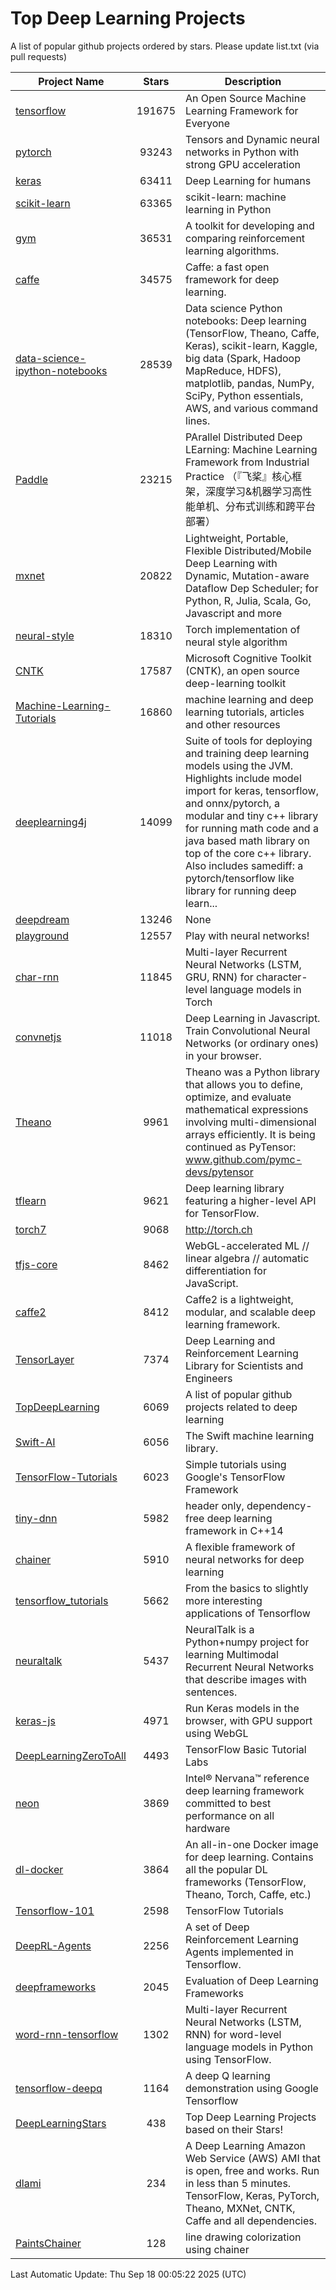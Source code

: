 # Top Deep Learning Projects
A list of popular github projects ordered by stars.
Please update list.txt (via pull requests)

|Project Name| Stars | Description |
| ---------- |:-----:| ----------- |
| [tensorflow](https://github.com/tensorflow/tensorflow) | 191675 | An Open Source Machine Learning Framework for Everyone |
| [pytorch](https://github.com/pytorch/pytorch) | 93243 | Tensors and Dynamic neural networks in Python with strong GPU acceleration |
| [keras](https://github.com/keras-team/keras) | 63411 | Deep Learning for humans |
| [scikit-learn](https://github.com/scikit-learn/scikit-learn) | 63365 | scikit-learn: machine learning in Python |
| [gym](https://github.com/openai/gym) | 36531 | A toolkit for developing and comparing reinforcement learning algorithms. |
| [caffe](https://github.com/BVLC/caffe) | 34575 | Caffe: a fast open framework for deep learning. |
| [data-science-ipython-notebooks](https://github.com/donnemartin/data-science-ipython-notebooks) | 28539 | Data science Python notebooks: Deep learning (TensorFlow, Theano, Caffe, Keras), scikit-learn, Kaggle, big data (Spark, Hadoop MapReduce, HDFS), matplotlib, pandas, NumPy, SciPy, Python essentials, AWS, and various command lines. |
| [Paddle](https://github.com/PaddlePaddle/Paddle) | 23215 | PArallel Distributed Deep LEarning: Machine Learning Framework from Industrial Practice （『飞桨』核心框架，深度学习&机器学习高性能单机、分布式训练和跨平台部署） |
| [mxnet](https://github.com/apache/mxnet) | 20822 | Lightweight, Portable, Flexible Distributed/Mobile Deep Learning with Dynamic, Mutation-aware Dataflow Dep Scheduler; for Python, R, Julia, Scala, Go, Javascript and more |
| [neural-style](https://github.com/jcjohnson/neural-style) | 18310 | Torch implementation of neural style algorithm |
| [CNTK](https://github.com/microsoft/CNTK) | 17587 | Microsoft Cognitive Toolkit (CNTK), an open source deep-learning toolkit |
| [Machine-Learning-Tutorials](https://github.com/ujjwalkarn/Machine-Learning-Tutorials) | 16860 | machine learning and deep learning tutorials, articles and other resources  |
| [deeplearning4j](https://github.com/deeplearning4j/deeplearning4j) | 14099 | Suite of tools for deploying and training deep learning models using the JVM. Highlights include model import for keras, tensorflow, and onnx/pytorch, a modular and tiny c++ library for running math code and a java based math library on top of the core c++ library. Also includes samediff: a pytorch/tensorflow like library for running deep learn... |
| [deepdream](https://github.com/google/deepdream) | 13246 | None |
| [playground](https://github.com/tensorflow/playground) | 12557 | Play with neural networks! |
| [char-rnn](https://github.com/karpathy/char-rnn) | 11845 | Multi-layer Recurrent Neural Networks (LSTM, GRU, RNN) for character-level language models in Torch |
| [convnetjs](https://github.com/karpathy/convnetjs) | 11018 | Deep Learning in Javascript. Train Convolutional Neural Networks (or ordinary ones) in your browser. |
| [Theano](https://github.com/Theano/Theano) | 9961 | Theano was a Python library that allows you to define, optimize, and evaluate mathematical expressions involving multi-dimensional arrays efficiently. It is being continued as PyTensor: www.github.com/pymc-devs/pytensor |
| [tflearn](https://github.com/tflearn/tflearn) | 9621 | Deep learning library featuring a higher-level API for TensorFlow. |
| [torch7](https://github.com/torch/torch7) | 9068 | http://torch.ch |
| [tfjs-core](https://github.com/tensorflow/tfjs-core) | 8462 | WebGL-accelerated ML // linear algebra // automatic differentiation for JavaScript. |
| [caffe2](https://github.com/facebookarchive/caffe2) | 8412 | Caffe2 is a lightweight, modular, and scalable deep learning framework. |
| [TensorLayer](https://github.com/tensorlayer/TensorLayer) | 7374 | Deep Learning and Reinforcement Learning Library for Scientists and Engineers  |
| [TopDeepLearning](https://github.com/aymericdamien/TopDeepLearning) | 6069 | A list of popular github projects related to deep learning |
| [Swift-AI](https://github.com/Swift-AI/Swift-AI) | 6056 | The Swift machine learning library. |
| [TensorFlow-Tutorials](https://github.com/nlintz/TensorFlow-Tutorials) | 6023 | Simple tutorials using Google's TensorFlow Framework |
| [tiny-dnn](https://github.com/tiny-dnn/tiny-dnn) | 5982 | header only, dependency-free deep learning framework in C++14 |
| [chainer](https://github.com/chainer/chainer) | 5910 | A flexible framework of neural networks for deep learning |
| [tensorflow_tutorials](https://github.com/pkmital/tensorflow_tutorials) | 5662 | From the basics to slightly more interesting applications of Tensorflow |
| [neuraltalk](https://github.com/karpathy/neuraltalk) | 5437 | NeuralTalk is a Python+numpy project for learning Multimodal Recurrent Neural Networks that describe images with sentences. |
| [keras-js](https://github.com/transcranial/keras-js) | 4971 | Run Keras models in the browser, with GPU support using WebGL |
| [DeepLearningZeroToAll](https://github.com/hunkim/DeepLearningZeroToAll) | 4493 | TensorFlow Basic Tutorial Labs |
| [neon](https://github.com/NervanaSystems/neon) | 3869 | Intel® Nervana™ reference deep learning framework committed to best performance on all hardware |
| [dl-docker](https://github.com/floydhub/dl-docker) | 3864 | An all-in-one Docker image for deep learning. Contains all the popular DL frameworks (TensorFlow, Theano, Torch, Caffe, etc.) |
| [Tensorflow-101](https://github.com/sjchoi86/Tensorflow-101) | 2598 | TensorFlow Tutorials |
| [DeepRL-Agents](https://github.com/awjuliani/DeepRL-Agents) | 2256 | A set of Deep Reinforcement Learning Agents implemented in Tensorflow. |
| [deepframeworks](https://github.com/zer0n/deepframeworks) | 2045 | Evaluation of Deep Learning Frameworks |
| [word-rnn-tensorflow](https://github.com/hunkim/word-rnn-tensorflow) | 1302 | Multi-layer Recurrent Neural Networks (LSTM, RNN) for word-level language models in Python using TensorFlow. |
| [tensorflow-deepq](https://github.com/siemanko/tensorflow-deepq) | 1164 | A deep Q learning demonstration using Google Tensorflow |
| [DeepLearningStars](https://github.com/hunkim/DeepLearningStars) | 438 | Top Deep Learning Projects based on their Stars! |
| [dlami](https://github.com/ritchieng/dlami) | 234 | A Deep Learning Amazon Web Service (AWS) AMI that is open, free and works. Run in less than 5 minutes. TensorFlow, Keras, PyTorch, Theano, MXNet, CNTK, Caffe and all dependencies. |
| [PaintsChainer](https://github.com/taizan/PaintsChainer) | 128 | line drawing colorization using chainer |

Last Automatic Update: Thu Sep 18 00:05:22 2025 (UTC)
